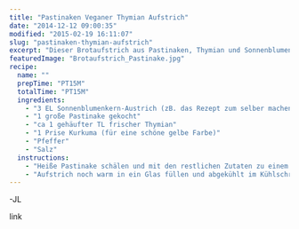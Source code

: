 ```yaml
---
title: "Pastinaken Veganer Thymian Aufstrich"
date: "2014-12-12 09:00:35"
modified: "2015-02-19 16:11:07"
slug: "pastinaken-thymian-aufstrich"
excerpt: "Dieser Brotaufstrich aus Pastinaken, Thymian und Sonnenblumenkernen, lässt sich ganz einfach selbst machen und schmeckt richtig lecker!"
featuredImage: "Brotaufstrich_Pastinake.jpg"
recipe:
  name: ""
  prepTime: "PT15M"
  totalTime: "PT15M"
  ingredients:
    - "3 EL Sonnenblumenkern-Austrich (zB. das Rezept zum selber machen findet ihr [url href=\"https://www.veganblatt.com/sonnenblumenkern-aufstrich\"]hier[/url])"
    - "1 große Pastinake gekocht"
    - "ca 1 gehäufter TL frischer Thymian"
    - "1 Prise Kurkuma (für eine schöne gelbe Farbe)"
    - "Pfeffer"
    - "Salz"
  instructions:
    - "Heiße Pastinake schälen und mit den restlichen Zutaten zu einem Brei mixen."
    - "Aufstrich noch warm in ein Glas füllen und abgekühlt im Kühlschrank lagern."
---
```


\-JL

link